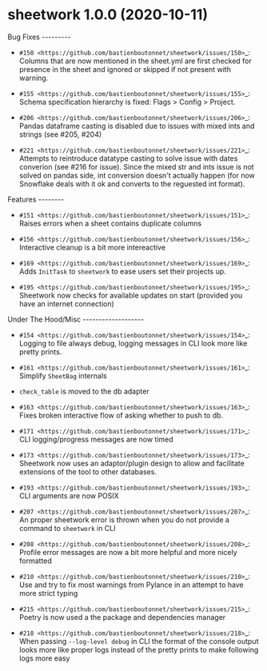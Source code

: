 sheetwork 1.0.0 (2020-10-11)
============================

Bug Fixes ---------

   - `#150 <https://github.com/bastienboutonnet/sheetwork/issues/150>`_: Columns that are now mentioned in the sheet.yml are first checked for presence in the sheet and ignored or skipped if not present with warning.

  - `#155 <https://github.com/bastienboutonnet/sheetwork/issues/155>`_: Schema specification hierarchy is fixed: Flags > Config > Project.

  - `#206 <https://github.com/bastienboutonnet/sheetwork/issues/206>`_: Pandas dataframe casting is disabled due to issues with mixed ints and strings (see #205, #204)

  - `#221 <https://github.com/bastienboutonnet/sheetwork/issues/221>`_: Attempts to reintroduce datatype casting to solve issue with dates converion (see #216 for issue). Since the mixed str and ints issue is not solved on pandas side, int conversion doesn't actually happen (for now Snowflake deals with it ok and converts to the reguested int format).


Features --------

   - `#151 <https://github.com/bastienboutonnet/sheetwork/issues/151>`_: Raises errors when a sheet contains duplicate columns

  - `#156 <https://github.com/bastienboutonnet/sheetwork/issues/156>`_: Interactive cleanup is a bit more intereactive

  - `#169 <https://github.com/bastienboutonnet/sheetwork/issues/169>`_: Adds `InitTask` to `sheetwork` to ease users set their projects up.

  - `#195 <https://github.com/bastienboutonnet/sheetwork/issues/195>`_: Sheetwork now checks for available updates on start (provided you have an internet connection)


Under The Hood/Misc -------------------

   - `#154 <https://github.com/bastienboutonnet/sheetwork/issues/154>`_: Logging to file always debug, logging messages in CLI look more like pretty prints.

  - `#161 <https://github.com/bastienboutonnet/sheetwork/issues/161>`_: Simplify `SheetBag` internals
  - `check_table` is moved to the db adapter

  - `#163 <https://github.com/bastienboutonnet/sheetwork/issues/163>`_: Fixes broken interactive flow of asking whether to push to db.

  - `#171 <https://github.com/bastienboutonnet/sheetwork/issues/171>`_: CLI logging/progress messages are now timed

  - `#173 <https://github.com/bastienboutonnet/sheetwork/issues/173>`_: Sheetwork now uses an adaptor/plugin design to allow and facilitate extensions of the tool to other databases.

  - `#193 <https://github.com/bastienboutonnet/sheetwork/issues/193>`_: CLI arguments are now POSIX

  - `#207 <https://github.com/bastienboutonnet/sheetwork/issues/207>`_: An proper sheetwork error is thrown when you do not provide a command to `sheetwork` in CLI

  - `#208 <https://github.com/bastienboutonnet/sheetwork/issues/208>`_: Profile error messages are now a bit more helpful and more nicely formatted

  - `#210 <https://github.com/bastienboutonnet/sheetwork/issues/210>`_: Use and try to fix most warnings from Pylance in an attempt to have more strict typing

  - `#215 <https://github.com/bastienboutonnet/sheetwork/issues/215>`_: Poetry is now used a the package and dependencies manager

  - `#218 <https://github.com/bastienboutonnet/sheetwork/issues/218>`_: When passing `--log-level debug` in CLI the format of the console output looks more like proper logs instead of the pretty prints to make following logs more easy

